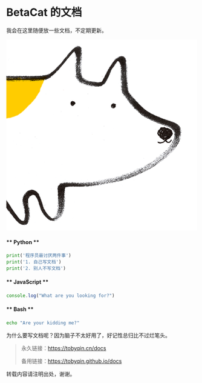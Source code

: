 # BetaCat 的文档

我会在这里随便放一些文档，不定期更新。

![doggy](assets/dog.png ':size=250')

<!-- tabs:start -->

#### ** Python **

```python
print('程序员最讨厌两件事')
print('1. 自己写文档')  
print('2. 别人不写文档')
```

#### ** JavaScript **

```javascript
console.log("What are you looking for?")
```

#### ** Bash **

```bash
echo "Are your kidding me?"
```

<!-- tabs:end -->

为什么要写文档呢？因为脑子不太好用了，好记性总归比不过烂笔头。

> 永久链接：<https://tobyqin.cn/docs>
>
> 备用链接：<https://tobyqin.github.io/docs>

转载内容请注明出处，谢谢。
